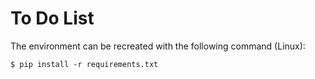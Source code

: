 # To Do List


The environment can be recreated with the following command (Linux):
```
$ pip install -r requirements.txt
```